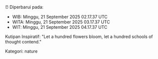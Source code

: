 ⏰ Diperbarui pada:
- WIB: Minggu, 21 September 2025 02.17.37 UTC
- WITA: Minggu, 21 September 2025 03.17.37 UTC
- WIT: Minggu, 21 September 2025 04.17.37 UTC

Kutipan Inspiratif:
"Let a hundred flowers bloom, let a hundred schools of thought contend."


Kategori: nature

